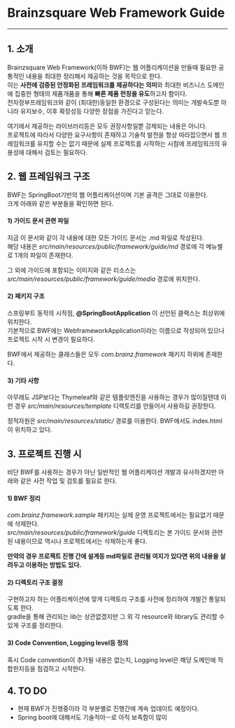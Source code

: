 # Brainzsquare Web Framework Guide
---

## 1. 소개

Brainzsquare Web Framework(이하 BWF)는 웹 어플리케이션을 만들때 필요한 공통적인 내용을 최대한 정리해서 제공하는 것을 목적으로 한다.  
이는 **사전에 검증된 안정화된 프레임워크를 제공하다는 의미**와 최대한 비즈니스 도메인에 집중한 형태의 제품개품을 통해 **빠른 제품 런칭을 유도**하고자 함이다.  
전자정부프레임워크와 같이 (최대한)동일한 환경으로 구성된다는 의미는 개발속도뿐 아니라 유지보수, 이후 확장성등 다양한 장점을 가진다고 믿는다.  
  
여기에서 제공하는 라이브러리등은 모두 권장사항일뿐 강제되는 내용은 아니다.  
프로젝트에 따라서 다양한 요구사항이 존재하고 기술적 발전을 항상 따라잡으면서 웹 프레임워크를 유지할 수는 없기 때문에 실제 프로젝트를 시작하는 시점에 프레임워크의 유용성에 대해서 검토는 필요하다.
 
## 2. 웹 프레임워크 구조

BWF는 SpringBoot기반의 웹 어플리케이션이며 기본 골격은 그대로 이용한다.  
크게 아래와 같은 부분들을 확인하면 된다.

#### 1) 가이드 문서 관련 파일

지금 이 문서와 같이 각 내용에 대한 모든 가이드 문서는 .md 파일로 작성된다.  
해당 내용은 _src/main/resources/public/framework/guide/md_ 경로에 각 메뉴별로 1개의 파일이 존재한다.  
  
그 외에 가이드에 포함되는 이미지와 같은 리소스는 _src/main/resources/public/framework/guide/media_ 경로에 위치한다.

#### 2) 패키지 구조

스프링부트 동작의 시작점, **@SpringBootApplication** 이 선언된 클랙스는 최상위에 위치한다.  
기본적으로 BWF에는 WebframeworkApplication이라는 이름으로 작성되어 있으나 프로젝트 시작 시 변경이 필요하다.   
  
BWF에서 제공하는 클래스들은 모두 _com.brainz.framework_ 패키지 하위에 존재한다.

#### 3) 기타 사항

아무래도 JSP보다는 Thymeleaf와 같은 템플릿엔진을 사용하는 경우가 많이질텐데 이런 경우 _src/main/resources/template_ 디렉토리를 만들어서 사용하길 권장한다.
  
정적자원은 _src/main/resources/static/_ 경로를 이용한다. BWF에서도 index.html이 위치하고 있다.

## 3. 프로젝트 진행 시

비단 BWF를 사용하는 경우가 아닌 일반적인 웹 어플리케이션 개발과 유사하겠지만 아래와 같은 사전 작업 및 검토를 필요로 한다.

#### 1) BWF 정리 
_com.brainz.framework.sample_ 패키지는 실제 운영 프로젝트에서는 필요없기 때문에 삭제한다.  
_src/main/resources/public/framework/guide_ 디렉토리는 본 가이드 문서와 관련된 내용이므로 역시나 프로젝트에서는 삭제하는게 좋다.  

**만약의 경우 프로젝트 진행 간에 설계등 md파일로 관리될 여지가 있다면 위의 내용을 살려두고 이용하는 방법도 있다.**

#### 2) 디렉토리 구조 결정

구현하고자 하는 어플리케이션에 맞게 디렉토리 구조를 사전에 정리하여 개발간 통일되도록 한다.  
gradle을 통해 관리되는 lib는 상관없겠지만 그 외 각 resource와 library도 관리할 수 있게 구조를 정리한다.  

#### 3) Code Convention, Logging level등 정의

혹시 Code convention이 추가될 내용은 없는지, Logging level은 해당 도메인에 적합한지등을 점검하고 시작한다.  

## 4. TO DO

- 현재 BWF가 진행중이라 각 부분별로 진행간에 계속 업데이트 예정이다.
- Spring boot에 대해서도 기술적아ㅡ로 아직 보족함이 많이
